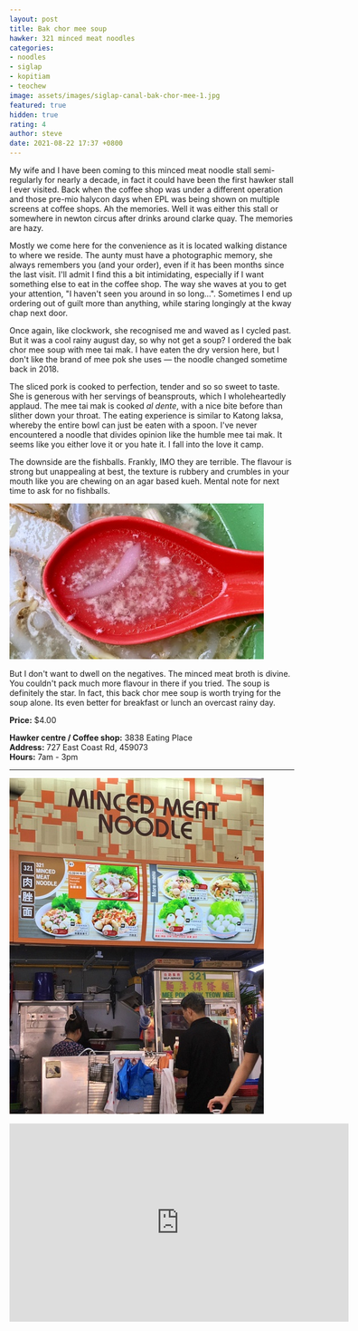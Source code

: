 ```yaml
---
layout: post
title: Bak chor mee soup
hawker: 321 minced meat noodles
categories:
- noodles
- siglap
- kopitiam
- teochew
image: assets/images/siglap-canal-bak-chor-mee-1.jpg
featured: true
hidden: true
rating: 4
author: steve
date: 2021-08-22 17:37 +0800
---
```

My wife and I have been coming to this minced meat noodle stall semi-regularly for nearly a decade, in fact it could have been the first hawker stall I ever visited. Back when the coffee shop was under a different operation and those pre-mio halycon days when EPL was being shown on multiple screens at coffee shops. Ah the memories. Well it was either this stall or somewhere in newton circus after drinks around clarke quay. The memories are hazy.

Mostly we come here for the convenience as it is located walking distance to where we reside. The aunty must have a photographic memory, she always remembers you (and your order), even if it has been months since the last visit. I'll admit I find this a bit intimidating, especially if I want something else to eat in the coffee shop. The way she waves at you to get your attention, "I haven't seen you around in so long...". Sometimes I end up ordering out of guilt more than anything, while staring longingly at the kway chap next door.

Once again, like clockwork, she recognised me and waved as I cycled past. But it was a cool rainy august day, so why not get a soup? I ordered the bak chor mee soup with mee tai mak. I have eaten the dry version here, but I don't like the brand of mee pok she uses — the noodle changed sometime back in 2018.

The sliced pork is cooked to perfection, tender and so so sweet to taste. She is generous with her servings of beansprouts, which I wholeheartedly applaud. The mee tai mak is cooked *al dente*, with a nice bite before than slither down your throat. The eating experience is similar to Katong laksa, whereby the entire bowl can just be eaten with a spoon. I've never encountered a noodle that divides opinion like the humble mee tai mak. It seems like you either love it or you hate it. I fall into the love it camp. 

The downside are the fishballs. Frankly, IMO they are terrible. The flavour is strong but unappealing at best, the texture is rubbery and crumbles in your mouth like you are chewing on an agar based kueh. Mental note for next time to ask for no fishballs.

![Flavoursome broth](/assets/images/siglap-canal-bak-chor-mee-2.jpg "321 minced Flavoursome broth")

But I don't want to dwell on the negatives. The minced meat broth is divine. You couldn't pack much more flavour in there if you tried. The soup is definitely the star. In fact, this back chor mee soup is worth trying for the soup alone. Its even better for breakfast or lunch an overcast rainy day.

**Price:** $4.00  

**Hawker centre / Coffee shop:** 3838 Eating Place  
**Address:** 727 East Coast Rd, 459073  
**Hours:** 7am - 3pm  

***  

![321 minced meat noodles](/assets/images/siglap-canal-bak-chor-mee-3.jpg "321 minced meat noodles")

<iframe src="https://www.google.com/maps/embed?pb=!1m14!1m8!1m3!1d15955.086973283689!2d103.9229906!3d1.3123696!3m2!1i1024!2i768!4f13.1!3m3!1m2!1s0x0%3A0xbc5de43bdd58ac45!2s321%20minced%20meat%20noodle!5e0!3m2!1sen!2ssg!4v1629350691703!5m2!1sen!2ssg" width="600" height="350" style="border:0;" allowfullscreen="" loading="lazy"></iframe>